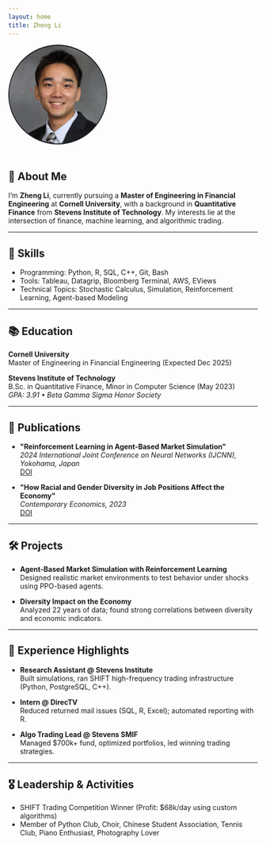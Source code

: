 ```yaml
---
layout: home
title: Zheng Li
---
```

<!-- <div style="background-color:rgb(185, 242, 185); padding: 30px; min-height: 100vh;"> -->


<img src="/assets/images/zheng_link.png" alt="Profile picture" style="width:200px; border-radius: 50%; margin-bottom: 20px;">

## 👋 About Me

I’m **Zheng Li**, currently pursuing a **Master of Engineering in Financial Engineering** at **Cornell University**, with a background in **Quantitative Finance** from **Stevens Institute of Technology**. My interests lie at the intersection of finance, machine learning, and algorithmic trading.

---

## 🧠 Skills

- Programming: Python, R, SQL, C++, Git, Bash
- Tools: Tableau, Datagrip, Bloomberg Terminal, AWS, EViews
- Technical Topics: Stochastic Calculus, Simulation, Reinforcement Learning, Agent-based Modeling

---

## 📚 Education

**Cornell University**  
Master of Engineering in Financial Engineering (Expected Dec 2025)

**Stevens Institute of Technology**  
B.Sc. in Quantitative Finance, Minor in Computer Science (May 2023)  
_GPA: 3.91 • Beta Gamma Sigma Honor Society_

---

## 📰 Publications

- **"Reinforcement Learning in Agent-Based Market Simulation"**  
  *2024 International Joint Conference on Neural Networks (IJCNN), Yokohama, Japan*  
  [DOI](https://doi.org/10.1109/IJCNN60899.2024.10650035)

- **"How Racial and Gender Diversity in Job Positions Affect the Economy"**  
  *Contemporary Economics, 2023*  
  [DOI](https://doi.org/10.5709/ce.1897-9254.502)

---

## 🛠️ Projects

- **Agent-Based Market Simulation with Reinforcement Learning**  
  Designed realistic market environments to test behavior under shocks using PPO-based agents.

- **Diversity Impact on the Economy**  
  Analyzed 22 years of data; found strong correlations between diversity and economic indicators.

---

## 💼 Experience Highlights

- **Research Assistant @ Stevens Institute**  
  Built simulations, ran SHIFT high-frequency trading infrastructure (Python, PostgreSQL, C++).

- **Intern @ DirecTV**  
  Reduced returned mail issues (SQL, R, Excel); automated reporting with R.

- **Algo Trading Lead @ Stevens SMIF**  
  Managed $700k+ fund, optimized portfolios, led winning trading strategies.

---

## 🎖️ Leadership & Activities

- SHIFT Trading Competition Winner (Profit: $68k/day using custom algorithms)
- Member of Python Club, Choir, Chinese Student Association, Tennis Club, Piano Enthusiast, Photography Lover
